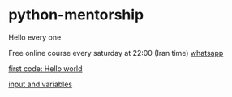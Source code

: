 # python-mentorship

Hello every one

Free online course every saturday at 22:00 (Iran time)
[whatsapp](https://chat.whatsapp.com/EpH4U4eJNqT9ZqBJdDCKNV)

[first code: Hello world](Lessons/Lesson01/first.py)

[input and variables](Lessons/Lesson01/variables.py)
